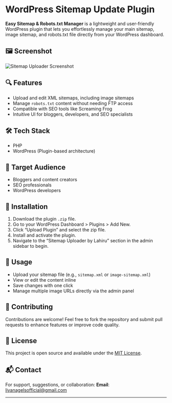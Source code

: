 # WordPress Sitemap Update Plugin

**Easy Sitemap & Robots.txt Manager** is a lightweight and user-friendly WordPress plugin that lets you effortlessly manage your main sitemap, image sitemap, and robots.txt file directly from your WordPress dashboard.


## 🖼️ Screenshot

![Sitemap Uploader Screenshot](/images/demo.png.png)


## 🔍 Features

- Upload and edit XML sitemaps, including image sitemaps
- Manage `robots.txt` content without needing FTP access
- Compatible with SEO tools like Screaming Frog
- Intuitive UI for bloggers, developers, and SEO specialists

## 🛠️ Tech Stack

- PHP
- WordPress (Plugin-based architecture)

## 👥 Target Audience

- Bloggers and content creators
- SEO professionals
- WordPress developers

## 🚀 Installation

1. Download the plugin `.zip` file.
2. Go to your WordPress Dashboard > Plugins > Add New.
3. Click “Upload Plugin” and select the zip file.
4. Install and activate the plugin.
5. Navigate to the “Sitemap Uploader by Lahiru” section in the admin sidebar to begin.

## 🧭 Usage

- Upload your sitemap file (e.g., `sitemap.xml` or `image-sitemap.xml`)
- View or edit the content inline
- Save changes with one click
- Manage multiple image URLs directly via the admin panel

## 🤝 Contributing

Contributions are welcome! Feel free to fork the repository and submit pull requests to enhance features or improve code quality.

## 📄 License

This project is open source and available under the [MIT License](LICENSE).

## 📬 Contact

For support, suggestions, or collaboration:
**Email**: [liyanagelsofficial@gmail.com](mailto:liyanagelsofficial@gmail.com)

---

